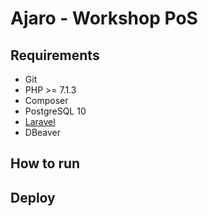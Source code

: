 # Ajaro - Workshop PoS

## Requirements

* Git
* PHP >= 7.1.3
* Composer
* PostgreSQL 10
* [Laravel](https://laravel.com/docs/5.8/)
* DBeaver

## How to run

## Deploy

